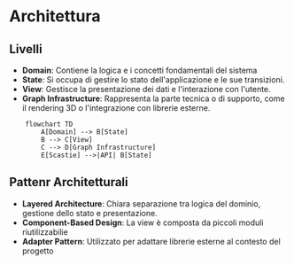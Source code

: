 # Architettura

## Livelli

- **Domain**: Contiene la logica e i concetti fondamentali del sistema
- **State**: Si occupa di gestire lo stato dell'applicazione e le sue transizioni.
- **View**: Gestisce la presentazione dei dati e l'interazione con l'utente.
- **Graph Infrastructure**: Rappresenta la parte tecnica o di supporto, come il rendering 3D o l'integrazione con librerie esterne.

```mermaid
    flowchart TD
        A[Domain] --> B[State]
        B --> C[View]
        C --> D[Graph Infrastructure]
        E[Scastie] -->|API| B[State]
```

## Pattenr Architetturali

- **Layered Architecture**: Chiara separazione tra logica del dominio, gestione dello stato e presentazione.
- **Component-Based Design**: La view è composta da piccoli moduli riutilizzabilie
- **Adapter Pattern**: Utilizzato per adattare librerie esterne al contesto del progetto